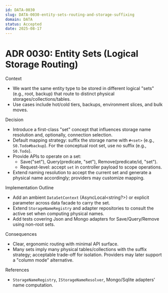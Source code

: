 ```yaml
---
id: DATA-0030
slug: DATA-0030-entity-sets-routing-and-storage-suffixing
domain: DATA
status: Accepted
date: 2025-08-17
---
```


# ADR 0030: Entity Sets (Logical Storage Routing)
 

Context
- We want the same entity type to be stored in different logical "sets" (e.g., root, backup) that route to distinct physical storages/collections/tables.
- Use cases include hot/cold tiers, backups, environment slices, and bulk moves.

Decision
- Introduce a first-class "set" concept that influences storage name resolution and, optionally, connection selection.
- Default mapping strategy: suffix the storage name with `#<set>` (e.g., `S0.Todo#backup`). For the conceptual root set, use no suffix (e.g., `S0.Todo`).
- Provide APIs to operate on a set:
  - Save("set"), Query(predicate, "set"), Remove(predicate/id, "set").
  - Request-level: accept `set` in controller payload to scope operations.
- Extend naming resolution to accept the current set and generate a physical name accordingly; providers may customize mapping.

Implementation Outline
- Add an ambient `DataSetContext` (AsyncLocal<string?>) or explicit parameter across data facade to carry the set.
- Extend `StorageNameRegistry` and adapter repositories to consult the active set when computing physical names.
- Add tests covering Json and Mongo adapters for Save/Query/Remove using non-root sets.

Consequences
- Clear, ergonomic routing with minimal API surface.
- Many sets imply many physical tables/collections with the suffix strategy; acceptable trade-off for isolation. Providers may later support a "column mode" alternative.

References
- `StorageNameRegistry`, `IStorageNameResolver`, Mongo/Sqlite adapters' name computation.
